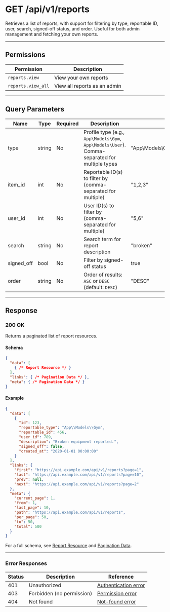# GET /api/v1/reports

Retrieves a list of reports, with support for filtering by type, reportable ID, user, search, signed-off status, and order. Useful for both admin management and fetching your own reports.


---

## Permissions
| Permission         | Description                                 |
|--------------------|---------------------------------------------|
| `reports.view`     | View your own reports                       |
| `reports.view_all` | View all reports as an admin                |

---

## Query Parameters
| Name       | Type    | Required | Description                                                                 | Example                |
|------------|---------|----------|-----------------------------------------------------------------------------|------------------------|
| type       | string  | No       | Profile type (e.g., `App\Models\Gym`, `App\Models\User`). Comma-separated for multiple types | "App\\Models\\Gym,App\\Models\\User" |
| item_id    | int     | No       | Reportable ID(s) to filter by (comma-separated for multiple)                | "1,2,3"               |
| user_id    | int     | No       | User ID(s) to filter by (comma-separated for multiple)                      | "5,6"                 |
| search     | string  | No       | Search term for report description                                          | "broken"              |
| signed_off | bool    | No       | Filter by signed-off status                                                 | true                   |
| order      | string  | No       | Order of results: `ASC` or `DESC` (default: `DESC`)                         | "DESC"                 |

---

## Response

### 200 OK
Returns a paginated list of report resources.

#### Schema
```json
{
  "data": [
    { /* Report Resource */ }
  ],
  "links": { /* Pagination Data */ },
  "meta": { /* Pagination Data */ }
}
```

#### Example
```json
{
  "data": [
    {
      "id": 123,
      "reportable_type": "App\\Models\\Gym",
      "reportable_id": 456,
      "user_id": 789,
      "description": "Broken equipment reported.",
      "signed_off": false,
      "created_at": "2020-01-01 00:00:00"
    }
  ],
  "links": {
    "first": "https://api.example.com/api/v1/reports?page=1",
    "last": "https://api.example.com/api/v1/reports?page=10",
    "prev": null,
    "next": "https://api.example.com/api/v1/reports?page=2"
  },
  "meta": {
    "current_page": 1,
    "from": 1,
    "last_page": 10,
    "path": "https://api.example.com/api/v1/reports",
    "per_page": 50,
    "to": 50,
    "total": 500
  }
}
```

For a full schema, see [Report Resource](report_resource.md) and [Pagination Data](../_globals/pagination-data.md).

---

### Error Responses
| Status | Description                | Reference                                      |
|--------|----------------------------|------------------------------------------------|
| 401    | Unauthorized               | [Authentication error](../_globals/authentication-errors.md) |
| 403    | Forbidden (no permission)  | [Permission error](../_globals/permission-errors.md) |
| 404    | Not found                  | [Not-found error](../_globals/not-found-errors.md) |
